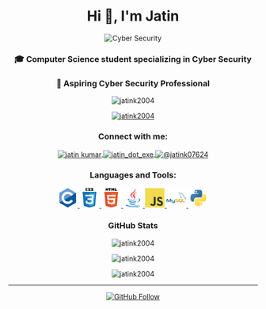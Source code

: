 <h1 align="center">Hi 👋, I'm Jatin</h1>

<p align="center">
  <img src="https://github.com/jatink2004/jatink2004/blob/21d0bf1ae70d86eb0b31f222c663fb42cc2a3b4b/Images/eb50875a68b04b0480fa929af2c7547c.gif" alt="Cyber Security" />
</p>

<h3 align="center">🎓 Computer Science student specializing in Cyber Security</h3>
<h3 align="center">💼 Aspiring Cyber Security Professional</h3>

<p align="center">
  <img src="https://komarev.com/ghpvc/?username=jatink2004&label=Profile%20views&color=0e75b6&style=flat" alt="jatink2004" />
</p>

<p align="center">
  <a href="https://github.com/ryo-ma/github-profile-trophy">
    <img src="https://github-profile-trophy.vercel.app/?username=jatink2004&theme=algolia&no-bg=true&no-frame=true&margin-w=15&margin-h=15" alt="jatink2004" />
  </a>
</p>

<h3 align="center">Connect with me:</h3>
<p align="center">
  <a href="https://linkedin.com/in/jatin-kumar" target="_blank">
    <img align="center" src="https://raw.githubusercontent.com/rahuldkjain/github-profile-readme-generator/master/src/images/icons/Social/linked-in-alt.svg" alt="jatin kumar" height="30" width="40" />
  </a>
  <a href="https://instagram.com/jatin_dot_exe" target="_blank">
    <img align="center" src="https://raw.githubusercontent.com/rahuldkjain/github-profile-readme-generator/master/src/images/icons/Social/instagram.svg" alt="jatin_dot_exe" height="30" width="40" />
  </a>
  <a href="https://medium.com/@jatin" target="blank">
    <img align="center" src="https://raw.githubusercontent.com/rahuldkjain/github-profile-readme-generator/master/src/images/icons/Social/medium.svg" alt="@jatink07624" height="30" width="40" />
  </a>
</p>

<h3 align="center">Languages and Tools:</h3>
<p align="center">
  <a href="https://www.cprogramming.com/" target="_blank" rel="noreferrer">
    <img src="https://raw.githubusercontent.com/devicons/devicon/master/icons/c/c-original.svg" alt="c" width="40" height="40"/>
  </a>
  <a href="https://www.w3schools.com/css/" target="_blank" rel="noreferrer">
    <img src="https://raw.githubusercontent.com/devicons/devicon/master/icons/css3/css3-original-wordmark.svg" alt="css3" width="40" height="40"/>
  </a>
  <a href="https://www.w3.org/html/" target="_blank" rel="noreferrer">
    <img src="https://raw.githubusercontent.com/devicons/devicon/master/icons/html5/html5-original-wordmark.svg" alt="html5" width="40" height="40"/>
  </a>
  <a href="https://www.java.com" target="_blank" rel="noreferrer">
    <img src="https://raw.githubusercontent.com/devicons/devicon/master/icons/java/java-original.svg" alt="java" width="40" height="40"/>
  </a>
  <a href="https://developer.mozilla.org/en-US/docs/Web/JavaScript" target="_blank" rel="noreferrer">
    <img src="https://raw.githubusercontent.com/devicons/devicon/master/icons/javascript/javascript-original.svg" alt="javascript" width="40" height="40"/>
  </a>
  <a href="https://www.mysql.com/" target="_blank" rel="noreferrer">
    <img src="https://raw.githubusercontent.com/devicons/devicon/master/icons/mysql/mysql-original-wordmark.svg" alt="mysql" width="40" height="40"/>
  </a>
  <a href="https://www.python.org" target="_blank" rel="noreferrer">
    <img src="https://raw.githubusercontent.com/devicons/devicon/master/icons/python/python-original.svg" alt="python" width="40" height="40"/>
  </a>
</p>

<h3 align="center">GitHub Stats</h3>
<p align="center">
  <img src="https://github-readme-stats.vercel.app/api?username=jatink2004&show_icons=true&theme=radical" alt="jatink2004" />
</p>
<p align="center">
  <img src="https://github-readme-streak-stats.herokuapp.com/?user=jatink2004&theme=radical" alt="jatink2004" />
</p>
<p align="center">
  <img src="https://github-readme-stats.vercel.app/api/top-langs/?username=jatink2004&layout=compact&theme=radical" alt="jatink2004" />
</p>

---

<p align="center">
  <a href="https://github.com/jatink2004">
    <img src="https://img.shields.io/github/followers/jatink2004?label=Follow&style=social" alt="GitHub Follow" />
  </a>
</p>
